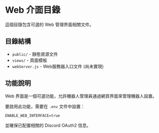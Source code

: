 # Web 介面目錄

這個目錄包含可選的 Web 管理界面相關文件。

## 目錄結構

- `public/` - 靜態資源文件
- `views/` - 頁面模板
- `webServer.js` - Web服務器入口文件 (尚未實現)

## 功能說明

Web 界面是一個可選功能，允許機器人管理員通過網頁界面來管理機器人設置。

要啟用此功能，需要在 `.env` 文件中設置：

```
ENABLE_WEB_INTERFACE=true
```

並確保已配置相關的 Discord OAuth2 信息。